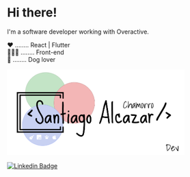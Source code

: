 
# Hi there!


I'm a software developer working with Overactive. 

❤️  ........ React | Flutter
<br/>
👨🏽‍💻 ........ Front-end
<br/>
🐶  ........ Dog lover



<img src="https://github.com/santiagoalcazarch/santiagoalcazarch/blob/main/assets/logo.png" height="200px">


[![Linkedin Badge](https://img.shields.io/badge/-Santiago%20Alcazar-blue?style=social&logo=Linkedin&logoColor=blue&link=https://www.linkedin.com/in/santiagoalcazarch/)](https://www.linkedin.com/in/santiagoalcazarch/)

